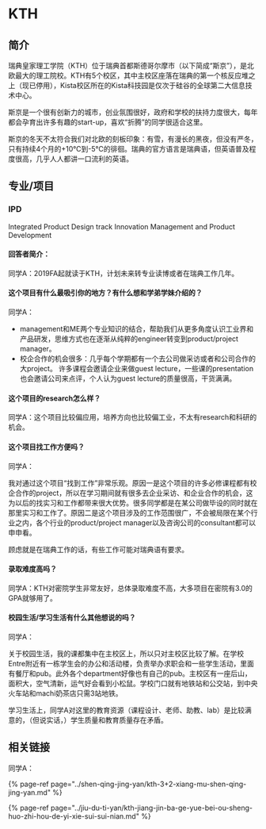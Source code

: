 # KTH

## 简介 <a id="introduction"></a>

瑞典皇家理工学院（KTH）位于瑞典首都斯德哥尔摩市（以下简成“斯京”），是北欧最大的理工院校。KTH有5个校区，其中主校区座落在瑞典的第一个核反应堆之上（现已停用），Kista校区所在的Kista科技园是仅次于硅谷的全球第二大信息技术中心。

斯京是一个很有创新力的城市，创业氛围很好，政府和学校的扶持力度很大，每年都会孕育出许多有趣的start-up，喜欢“折腾”的同学很适合这里。

斯京的冬天不太符合我们对北欧的刻板印象：有雪，有漫长的黑夜，但没有严冬，只有持续4个月的+10℃到-5℃的徘徊。瑞典的官方语言是瑞典语，但英语普及程度很高，几乎人人都讲一口流利的英语。

## 专业/项目 <a id="zhuan-ye-xiang-mu"></a>

### IPD <a id="cs"></a>

Integrated Product Design track Innovation Management and Product Development

#### 回答者简介：

同学A：2019FA起就读于KTH，计划未来转专业读博或者在瑞典工作几年。

#### 这个项目有什么最吸引你的地方？有什么想和学弟学妹介绍的？

同学A：

* management和ME两个专业知识的结合，帮助我们从更多角度认识工业界和产品研发，思维方式也在逐渐从纯粹的engineer转变到product/project manager。
* 校企合作的机会很多：几乎每个学期都有一个去公司做采访或者和公司合作的大project。 许多课程会邀请企业来做guest lecture，一些课的presentation也会邀请公司来点评，个人认为guest lecture的质量很高，干货满满。

#### 这个项目的research怎么样？

同学A：这个项目比较偏应用，培养方向也比较偏工业，不太有research和科研的机会。

#### 这个项目找工作方便吗？

同学A：

我对通过这个项目“找到工作”非常乐观。原因一是这个项目的许多必修课程都有校企合作的project，所以在学习期间就有很多去企业采访、和企业合作的机会，这为以后的找实习和工作都带来很大优势。很多同学都是在某公司做毕设的同时就在那里实习和工作了。原因二是这个项目涉及的工作范围很广，不会被局限在某个行业之内，各个行业的product/project manager以及咨询公司的consultant都可以申申看。

顾虑就是在瑞典工作的话，有些工作可能对瑞典语有要求。

#### 录取难度高吗？

同学A：KTH对密院学生非常友好，总体录取难度不高，大多项目在密院有3.0的GPA就够用了。

#### 校园生活/学习生活有什么其他想说的吗？

同学A：

关于校园生活，我的课都集中在主校区上，所以只对主校区比较了解。在学校Entre附近有一栋学生会的办公和活动楼，负责举办求职会和一些学生活动，里面有餐厅和pub。此外各个department好像也有自己的pub。主校区有一座后山，面积大，空气清新，运气好会看到小松鼠。学校门口就有地铁站和公交站，到中央火车站和machi奶茶店只需3站地铁。

学习生活上，同学A对这里的教育资源（课程设计、老师、助教、lab）是比较满意的，（但说实话，）学生质量和教育质量存在矛盾。

## 相关链接

同学A：

{% page-ref page="../shen-qing-jing-yan/kth-3+2-xiang-mu-shen-qing-jing-yan.md" %}

{% page-ref page="../jiu-du-ti-yan/kth-jiang-jin-ba-ge-yue-bei-ou-sheng-huo-zhi-hou-de-yi-xie-sui-sui-nian.md" %}



